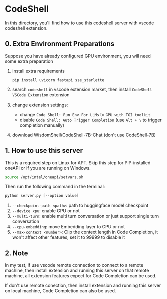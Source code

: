 # CodeShell

In this directory, you'll find how to use this codeshell server with vscode codeshell extension.

## 0. Extra Environment Preparations

Suppose you have already configured GPU environment, you will need some extra preparation

1. install extra requirements
    ```
    pip install uvicorn fastapi sse_starlette
    ```

2. search `codeshell` in vscode extension market, then install `CodeShell VSCode Extension` extension

3. change extension settings:
    - change `Code Shell: Run Env For LLMs` to `GPU with TGI toolkit`
    - disable `Code Shell: Auto Trigger Completion` (use `Alt + \` to trigger completion manually)

4. download WisdomShell/CodeShell-7B-Chat (don't use CodeShell-7B)

## 1. How to use this server

This is a required step on Linux for APT. Skip this step for PIP-installed oneAPI or if you are running on Windows.
```bash
source /opt/intel/oneapi/setvars.sh
```

Then run the following command in the terminal:
```
python server.py [--option value]
```

1. `--checkpoint-path <path>`: path to huggingface model checkpoint
2. `--device xpu`: enable GPU or not
3. `--multi-turn`: enable multi turn conversation or just support single turn conversation
4. `--cpu-embedding`: move Embedding layer to CPU or not
5. `--max-context <number>`: Clip the context length in Code Completion, it won't affect other features, set it to 99999 to disable it

## 2. Note

In my test, if use vscode remote connection to connect to a remote machine, then install extension and running this server on that remote machine, all extension features expect for Code Completion can be used.

If don't use remote conection, then install extension and running this server on local machine, Code Completion can also be used.
